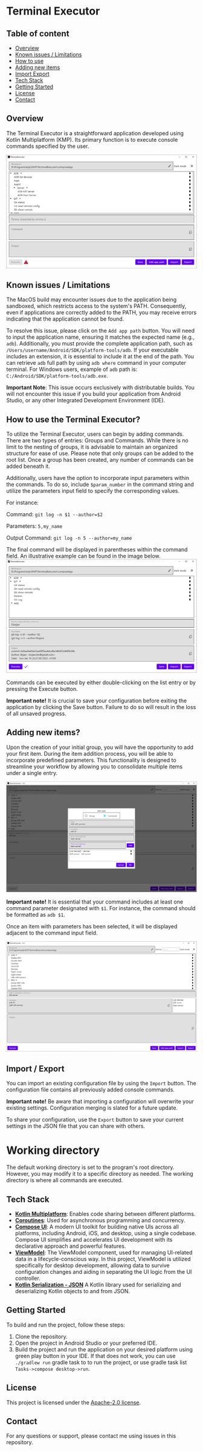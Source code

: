# Terminal Executor

## Table of content
- [Overview](#overview)
- [Known issues / Limitations](#known-issues--limitations)
- [How to use](#how-to-use-the-terminal-executor)
- [Adding new items](#adding-new-items)
- [Import Export](#import--export)
- [Tech Stack](#tech-stack)
- [Getting Started](#getting-started)
- [License](#license)
- [Contact](#contact)

## Overview
The Terminal Executor is a straightforward application developed using Kotlin Multiplatform (KMP). Its primary function is to execute console commands specified by the user.

![Git Log With Params](Documentation/Images/terminal_executor_overview.png)

## Known issues / Limitations
The MacOS build may encounter issues due to the application being sandboxed, which restricts access to the system's PATH. Consequently, even if applications are correctly added to the PATH, you may receive errors indicating that the application cannot be found.

To resolve this issue, please click on the `Add app path` button. You will need to input the application name, ensuring it matches the expected name (e.g., `adb`). Additionally, you must provide the complete application path, such as `/Users/username/Android/SDK/platform-tools/adb`. If your executable includes an extension, it is essential to include it at the end of the path. You can retrieve `adb` full path by using `adb where` command in your computer terminal. For Windows users, example of `adb` path is:  `C:/Android/SDK/platform-tools/adb.exe`.

**Important Note**:
This issue occurs exclusively with distributable builds. You will not encounter this issue if you build your application from Android Studio, or any other Integrated Development Environment (IDE).

## How to use the Terminal Executor?
To utilize the Terminal Executor, users can begin by adding commands. There are two types of entries: Groups and Commands. While there is no limit to the nesting of groups, it is advisable to maintain an organized structure for ease of use. Please note that only groups can be added to the root list. Once a group has been created, any number of commands can be added beneath it.

Additionally, users have the option to incorporate input parameters within the commands. To do so, include `$param_number` in the command string and utilize the parameters input field to specify the corresponding values.

For instance:

Command: `git log -n $1 --author=$2`

Parameters: `5,my_name`

Output Command: `git log -n 5 --author=my_name`

The final command will be displayed in parentheses within the command field. An illustrative example can be found in the image below.
![Git Log With Params](Documentation/Images/git_log_params.png)

Commands can be executed by either double-clicking on the list entry or by pressing the Execute button.

**Important note!**
It is crucial to save your configuration before exiting the application by clicking the Save button. Failure to do so will result in the loss of all unsaved progress.

## Adding new items?
Upon the creation of your initial group, you will have the opportunity to add your first item. During the item addition process, you will be able to incorporate predefined parameters. This functionality is designed to streamline your workflow by allowing you to consolidate multiple items under a single entry.

![Add item screen](Documentation/Images/add_item.png)

**Important note!**
It is essential that your command includes at least one command parameter designated with `$1`. For instance, the command should be formatted as `adb $1`.

Once an item with parameters has been selected, it will be displayed adjacent to the command input field.

![Add item screen](Documentation/Images/params_display.png)

## Import / Export
You can import an existing configuration file by using the `Import` button. The configuration file contains all previously added console commands.

**Important note!**
Be aware that importing a configuration will overwrite your existing settings. Configuration merging is slated for a future update.

To share your configuration, use the `Export` button to save your current settings in the JSON file that you can share with others.

# Working directory
The default working directory is set to the program's root directory. However, you may modify it to a specific directory as needed. The working directory is where all commands are executed.

## Tech Stack
- **[Kotlin Multiplatform](https://kotlinlang.org/docs/multiplatform.html)**: Enables code sharing between different platforms.
- **[Coroutines](https://kotlinlang.org/docs/coroutines-overview.html)**: Used for asynchronous programming and concurrency.
- **[Compose UI](https://developer.android.com/jetpack/androidx/releases/compose-ui)**: A modern UI toolkit for building native UIs across all platforms, including Android, iOS, and desktop, using a single codebase. Compose UI simplifies and accelerates UI development with its declarative approach and powerful features.
- **[ViewModel](https://developer.android.com/topic/libraries/architecture/viewmodel)**: The ViewModel component, used for managing UI-related data in a lifecycle-conscious way. In this project, ViewModel is utilized specifically for desktop development, allowing data to survive configuration changes and aiding in separating the UI logic from the UI controller.
- **[Kotlin Serialization - JSON](https://kotlinlang.org/docs/serialization.html)** A Kotlin library used for serializing and deserializing Kotlin objects to and from JSON.

## Getting Started
To build and run the project, follow these steps:
1. Clone the repository.
2. Open the project in Android Studio or your preferred IDE.
3. Build the project and run the application on your desired platform using green play button in your IDE. If that does not work, you can use `./gradlew run` gradle task to to run the project, or use gradle task list `Tasks->compose desktop->run`.

## License
This project is licensed under the [Apache-2.0 license](LICENSE).

## Contact
For any questions or support, please contact me using issues in this repository.